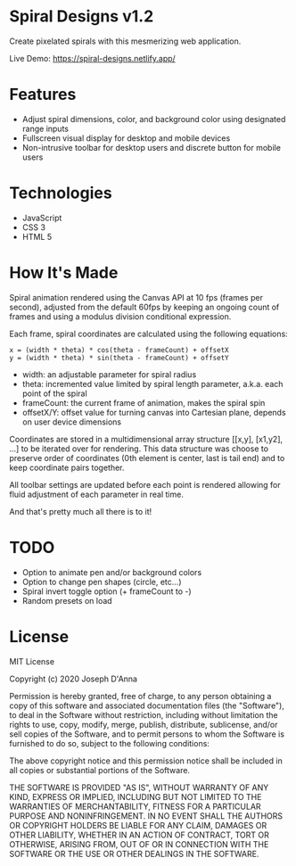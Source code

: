 # Spiral Designs v1.2
Create pixelated spirals with this mesmerizing web application.

Live Demo: https://spiral-designs.netlify.app/

# Features
- Adjust spiral dimensions, color, and background color using designated range inputs
- Fullscreen visual display for desktop and mobile devices
- Non-intrusive toolbar for desktop users and discrete button for mobile users

# Technologies
- JavaScript
- CSS 3
- HTML 5

# How It's Made
Spiral animation rendered using the Canvas API at 10 fps (frames per second),
adjusted from the default 60fps by keeping an ongoing count of frames and 
using a modulus division conditional expression.

Each frame, spiral coordinates are calculated using the following equations:

```
x = (width * theta) * cos(theta - frameCount) + offsetX
y = (width * theta) * sin(theta - frameCount) + offsetY  
```

- width: an adjustable parameter for spiral radius
- theta: incremented value limited by spiral length parameter, a.k.a. each point of the spiral
- frameCount: the current frame of animation, makes the spiral spin
- offsetX/Y: offset value for turning canvas into Cartesian plane, depends on user device dimensions

Coordinates are stored in a multidimensional array structure [[x,y], [x1,y2], ...] 
to be iterated over for rendering. This data structure was choose to preserve
order of coordinates (0th element is center, last is tail end) and to keep coordinate
pairs together. 

All toolbar settings are updated before each point is rendered allowing for fluid
adjustment of each parameter in real time.

And that's pretty much all there is to it!


# TODO
- Option to animate pen and/or background colors
- Option to change pen shapes (circle, etc...)
- Spiral invert toggle option (+ frameCount to -)
- Random presets on load


# License
MIT License

Copyright (c) 2020 Joseph D'Anna

Permission is hereby granted, free of charge, to any person obtaining a copy
of this software and associated documentation files (the "Software"), to deal
in the Software without restriction, including without limitation the rights
to use, copy, modify, merge, publish, distribute, sublicense, and/or sell
copies of the Software, and to permit persons to whom the Software is
furnished to do so, subject to the following conditions:

The above copyright notice and this permission notice shall be included in all
copies or substantial portions of the Software.

THE SOFTWARE IS PROVIDED "AS IS", WITHOUT WARRANTY OF ANY KIND, EXPRESS OR
IMPLIED, INCLUDING BUT NOT LIMITED TO THE WARRANTIES OF MERCHANTABILITY,
FITNESS FOR A PARTICULAR PURPOSE AND NONINFRINGEMENT. IN NO EVENT SHALL THE
AUTHORS OR COPYRIGHT HOLDERS BE LIABLE FOR ANY CLAIM, DAMAGES OR OTHER
LIABILITY, WHETHER IN AN ACTION OF CONTRACT, TORT OR OTHERWISE, ARISING FROM,
OUT OF OR IN CONNECTION WITH THE SOFTWARE OR THE USE OR OTHER DEALINGS IN THE
SOFTWARE.